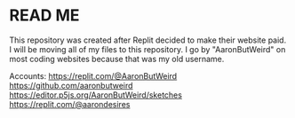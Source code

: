 # READ ME
This repository was created after Replit decided to make their website paid. I will be moving all of my files to this repository. I go by "AaronButWeird" on most coding websites because that was my old username.

Accounts:
https://replit.com/@AaronButWeird
https://github.com/aaronbutweird
https://editor.p5js.org/AaronButWeird/sketches
https://replit.com/@aarondesires
